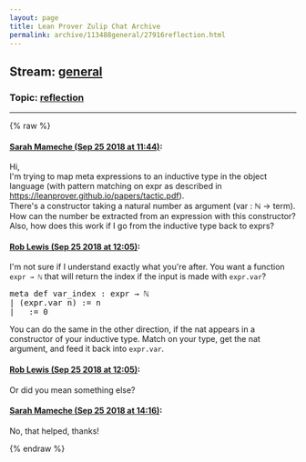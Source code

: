 ```yaml
---
layout: page
title: Lean Prover Zulip Chat Archive 
permalink: archive/113488general/27916reflection.html
---
```


## Stream: [general](index.html)
### Topic: [reflection](27916reflection.html)

---


{% raw %}
#### [ Sarah Mameche (Sep 25 2018 at 11:44)](https://leanprover.zulipchat.com/#narrow/stream/113488-general/topic/reflection/near/134585528):
<p>Hi, <br>
I'm trying to map meta expressions to an inductive type in the object language (with pattern matching on expr as described in <a href="https://leanprover.github.io/papers/tactic.pdf" target="_blank" title="https://leanprover.github.io/papers/tactic.pdf">https://leanprover.github.io/papers/tactic.pdf</a>). <br>
There's a constructor taking a natural number as argument (var : ℕ → term). How can the number be extracted from an expression with this constructor?<br>
Also, how does this work if I go from the inductive type back to exprs?</p>

#### [ Rob Lewis (Sep 25 2018 at 12:05)](https://leanprover.zulipchat.com/#narrow/stream/113488-general/topic/reflection/near/134586345):
<p>I'm not sure if I understand exactly what you're after. You want a function <code>expr → ℕ</code> that will return the index if the input is made with <code>expr.var</code>?</p>
<div class="codehilite"><pre><span></span><span class="n">meta</span> <span class="n">def</span> <span class="n">var_index</span> <span class="o">:</span> <span class="n">expr</span> <span class="bp">→</span> <span class="bp">ℕ</span>
<span class="bp">|</span> <span class="o">(</span><span class="n">expr</span><span class="bp">.</span><span class="n">var</span> <span class="n">n</span><span class="o">)</span> <span class="o">:=</span> <span class="n">n</span>
<span class="bp">|</span> <span class="bp">_</span> <span class="o">:=</span> <span class="mi">0</span>
</pre></div>


<p>You can do the same in the other direction, if the nat appears in a constructor of your inductive type. Match on your type, get the nat argument, and feed it back into <code>expr.var</code>.</p>

#### [ Rob Lewis (Sep 25 2018 at 12:05)](https://leanprover.zulipchat.com/#narrow/stream/113488-general/topic/reflection/near/134586346):
<p>Or did you mean something else?</p>

#### [ Sarah Mameche (Sep 25 2018 at 14:16)](https://leanprover.zulipchat.com/#narrow/stream/113488-general/topic/reflection/near/134592201):
<p>No, that helped, thanks!</p>


{% endraw %}
